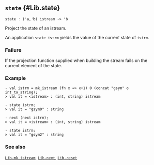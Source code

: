 ## `state` {#Lib.state}


```
state : ('a,'b) istream -> 'b
```



Project the state of an istream.


An application `state istrm` yields the value of the current state of
`istrm`.

### Failure

If the projection function supplied when building the stream fails
on the current element of the state.

### Example

    
    - val istrm = mk_istream (fn x => x+1) 0 (concat "gsym" o int_to_string);
    > val it = <istream> : (int, string) istream
    
    - state istrm;
    > val it = "gsym0" : string
    
    - next (next istrm);
    > val it = <istream> : (int, string) istream
    
    - state istrm;
    > val it = "gsym2" : string
    



### See also

[`Lib.mk_istream`](#Lib.mk_istream), [`Lib.next`](#Lib.next), [`Lib.reset`](#Lib.reset)

